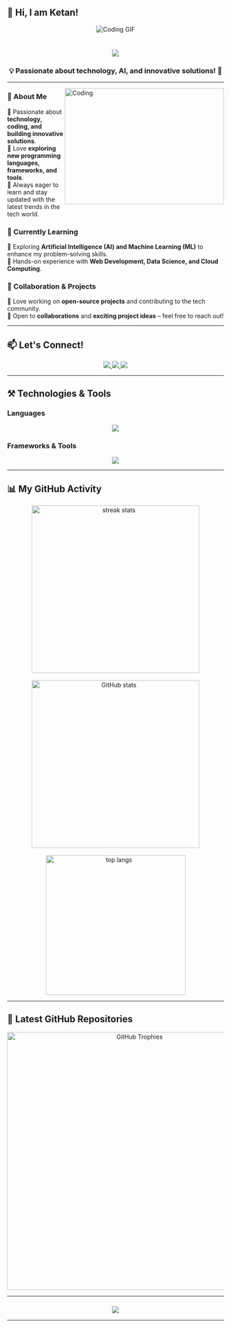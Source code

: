 ## **👋 Hi, I am Ketan!**  

<div align="center">
  <img src="https://media.giphy.com/media/qgQUggAC3Pfv687qPC/giphy.gif" alt="Coding GIF" />
</div>  

<h1 align="center">
   <img src="https://readme-typing-svg.herokuapp.com/?font=Righteous&size=35&center=true&vCenter=true&width=500&height=70&duration=4000&lines=Welcome+to+my+GitHub!+🚀;+I am+Ketan+Darekar!;">
</h1>  

<h3 align="center">💡 Passionate about technology, AI, and innovative solutions! 🚀</h3>  

---

<img align="right" alt="Coding" width="370" height="270" src="https://media.giphy.com/media/3o7abKhOpu0NwenH3O/giphy.gif">  

### 👀 About Me  
🔹 Passionate about **technology, coding, and building innovative solutions**.  
🔹 Love **exploring new programming languages, frameworks, and tools**.  
🔹 Always eager to learn and stay updated with the latest trends in the tech world.  

### 🌱 Currently Learning  
📌 Exploring **Artificial Intelligence (AI) and Machine Learning (ML)** to enhance my problem-solving skills.  
📌 Hands-on experience with **Web Development, Data Science, and Cloud Computing**.  

### 🚀 Collaboration & Projects  
🔹 Love working on **open-source projects** and contributing to the tech community.  
🔹 Open to **collaborations** and **exciting project ideas** – feel free to reach out!  

---

## **📫 Let's Connect!**  
<div align="center">  
  <a href="mailto:ketan.darekar99@gmail.com">
    <img src="https://img.shields.io/badge/Gmail-333333?style=for-the-badge&logo=gmail&logoColor=red" />
  </a>  
  <a href="https://linkedin.com/in/ketan-darekar-6ba32a1b4/" target="_blank">
    <img src="https://img.shields.io/badge/LinkedIn-0077B5?style=for-the-badge&logo=linkedin&logoColor=white" />
  </a>  
  <a href="https://ketan5757.github.io/MyDigitalProfile.github.io/">
    <img src="https://img.shields.io/badge/Portfolio-000000?style=for-the-badge&logo=vercel&logoColor=white" />
  </a>  
</div>  

---

## **⚒️ Technologies & Tools**  

### **Languages**  
<div align="center">
  <img src="https://skillicons.dev/icons?i=Python,Cpp,Java,Html,Css,Javascript" />
</div>  

### **Frameworks & Tools**  
<div align="center">
  <img src="https://skillicons.dev/icons?i=React,Nodejs,MongoDB,Git,Vscode" />
</div>  

---

## **📊 My GitHub Activity**  
<div align="center">
  <img width=390 src="https://github-readme-streak-stats.herokuapp.com/?user=Ketan5757&show_icons=true&locale=en&layout=compact&theme=react&border_radius=10" alt="streak stats"/><br><br>
  <img width=390 src="https://github-readme-stats.vercel.app/api?username=Ketan5757&show_icons=true&locale=en&theme=react&rank_icon=github&border_radius=10" alt="GitHub stats" />
  <br/><br>
  <img width=325 align="center" src="https://github-readme-stats.vercel.app/api/top-langs?username=Ketan5757&show_icons=true&locale=en&layout=compact&theme=react&border_radius=10" alt="top langs" />
</div>  

---

## **🌟 Latest GitHub Repositories**
<div align="center">
  <img width="600px" src="https://github-profile-trophy.vercel.app/?username=Ketan5757&theme=algolia&no-frame=false&margin-w=20&row=1&column=6" alt="GitHub Trophies" />
</div>

---

<h3 align="center">
   <img src="https://readme-typing-svg.herokuapp.com/?font=Righteous&size=25&center=true&vCenter=true&width=500&height=70&duration=4000&lines=Thanks+for+visiting!+✌️;+Feel+free+to+connect+on+LinkedIn!;Let's+collaborate+on+exciting+projects!">
</h3>  

---
